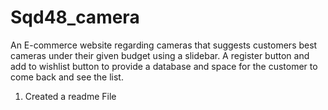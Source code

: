 # Sqd48_camera
An E-commerce website regarding cameras that suggests customers best cameras under their given budget using a slidebar. A register button and add to wishlist button to provide a database and space for the customer to come back and see the list.

1) Created a readme File
